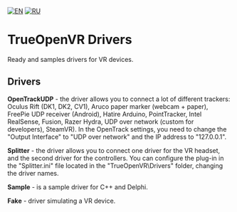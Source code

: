 [![EN](https://user-images.githubusercontent.com/9499881/27683803-659dc988-5cd8-11e7-9c05-0b747e917666.png)](https://github.com/TrueOpenVR/TrueOpenVR-Drivers/blob/master/README.md) [![RU](https://user-images.githubusercontent.com/9499881/27683795-5b0fbac6-5cd8-11e7-929c-057833e01fb1.png)](https://github.com/TrueOpenVR/TrueOpenVR-Drivers/blob/master/README.RU.md)
# TrueOpenVR Drivers
Ready and samples drivers for VR devices.

## Drivers
**OpenTrackUDP** - the driver allows you to connect a lot of different trackers: Oculus Rift (DK1, DK2, CV1), Aruco paper marker (webcam + paper), FreePie UDP receiver (Android), Hatire Arduino, PointTracker, Intel RealSense, Fusion, Razer Hydra, UDP over network (custom for developers), SteamVR). In the OpenTrack settings, you need to change the "Output Interface" to "UDP over network" and the IP address to "127.0.0.1".

**Splitter** - the driver allows you to connect one driver for the VR headset, and the second driver for the controllers. You can configure the plug-in in the "Splitter.ini" file located in the "TrueOpenVR\Drivers" folder, changing the driver names.

**Sample** - is a sample driver for C++ and Delphi.

**Fake** - driver simulating a VR device.

